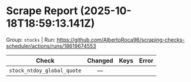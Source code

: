 # Scrape Report (2025-10-18T18:59:13.141Z)

Group: `stocks`  |  Run: https://github.com/AlbertoRoca96/scraping-checks-scheduler/actions/runs/18619674553

| Check | Changed | Keys | Error |
|---|:---:|:--|:--|
| `stock_ntdoy_global_quote` | — |  |  |
